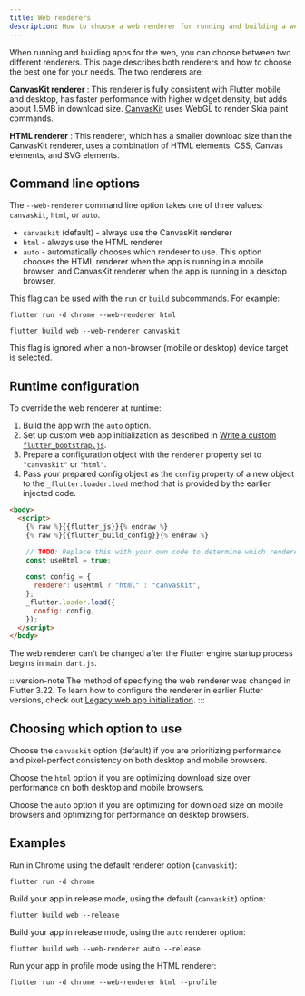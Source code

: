```yaml
---
title: Web renderers
description: How to choose a web renderer for running and building a web app.
---
```


When running and building apps for the web, you can choose between two different
renderers. This page describes both renderers and how to choose the best one for
your needs. The two renderers are:

**CanvasKit renderer**
: This renderer is fully consistent with Flutter mobile and desktop, has faster
  performance with higher widget density, but adds about 1.5MB in download size.
  [CanvasKit][canvaskit] uses WebGL to render Skia paint commands.

**HTML renderer**
: This renderer, which has a smaller download size than the CanvasKit renderer,
  uses a combination of HTML elements, CSS, Canvas elements, and SVG elements.

## Command line options

The `--web-renderer` command line option takes one of three values:
`canvaskit`, `html`, or `auto`.

* `canvaskit` (default) - always use the CanvasKit renderer
* `html` - always use the HTML renderer
* `auto` - automatically chooses which renderer to use. This option
    chooses the HTML renderer when the app is running in a mobile browser, and
    CanvasKit renderer when the app is running in a desktop browser.

This flag can be used with the `run` or `build` subcommands. For example:

```console
flutter run -d chrome --web-renderer html
```

```console
flutter build web --web-renderer canvaskit
```

This flag is ignored when a non-browser (mobile or desktop) device
target is selected.

## Runtime configuration

To override the web renderer at runtime:

 1. Build the app with the `auto` option.
 1. Set up custom web app initialization
    as described in [Write a custom `flutter_bootstrap.js`][custom-bootstrap].
 1. Prepare a configuration object with the `renderer` property set to
    `"canvaskit"` or `"html"`.
 1. Pass your prepared config object as the `config` property of
    a new object to the `_flutter.loader.load` method that is
    provided by the earlier injected code.

```html highlightLines=9-14
<body>
  <script>
    {% raw %}{{flutter_js}}{% endraw %}
    {% raw %}{{flutter_build_config}}{% endraw %}

    // TODO: Replace this with your own code to determine which renderer to use.  
    const useHtml = true;
  
    const config = {
      renderer: useHtml ? "html" : "canvaskit",
    };
    _flutter.loader.load({
      config: config,
    });
  </script>
</body>
```

The web renderer can't be changed after the Flutter engine startup process
begins in `main.dart.js`.

:::version-note
The method of specifying the web renderer was changed in Flutter 3.22.
To learn how to configure the renderer in earlier Flutter versions,
check out [Legacy web app initialization][web-init-legacy].
:::

[custom-bootstrap]: /platform-integration/web/initialization#custom-bootstrap-js
[customizing-web-init]: /platform-integration/web/initialization
[web-init-legacy]: /platform-integration/web/initialization-legacy

## Choosing which option to use

Choose the `canvaskit` option (default) if you are prioritizing performance and
pixel-perfect consistency on both desktop and mobile browsers.

Choose the `html` option if you are optimizing download size over performance on
both desktop and mobile browsers.

Choose the `auto` option if you are optimizing for download size on
mobile browsers and optimizing for performance on desktop browsers.

## Examples

Run in Chrome using the default renderer option (`canvaskit`):

```console
flutter run -d chrome
```

Build your app in release mode, using the default (`canvaskit`) option:

```console
flutter build web --release
```

Build your app in release mode, using the `auto` renderer option:

```console
flutter build web --web-renderer auto --release
```

Run your app in profile mode using the HTML renderer:

```console
flutter run -d chrome --web-renderer html --profile
```

[canvaskit]: https://skia.org/docs/user/modules/canvaskit/
[file an issue]: {{site.repo.flutter}}/issues/new?title=[web]:+%3Cdescribe+issue+here%3E&labels=%E2%98%B8+platform-web&body=Describe+your+issue+and+include+the+command+you%27re+running,+flutter_web%20version,+browser+version
